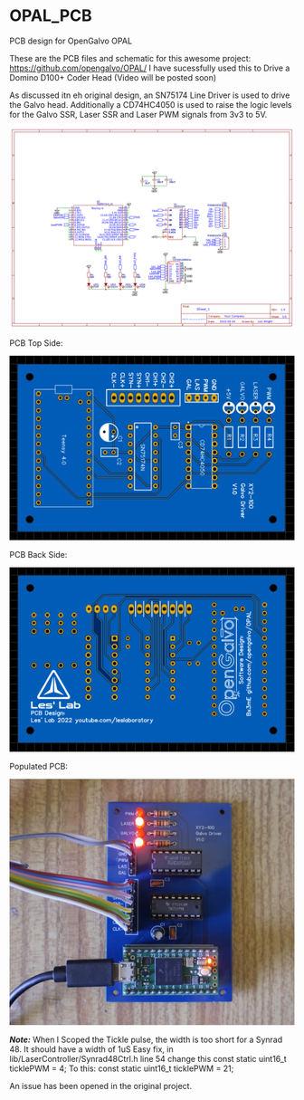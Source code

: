 # OPAL_PCB
PCB design for OpenGalvo OPAL

These are the PCB files and schematic for this awesome project: https://github.com/opengalvo/OPAL/
I have sucessfully used this to Drive a Domino D100+ Coder Head
(Video will be posted soon)

As discussed itn eh original design, an SN75174 Line Driver is used to drive the Galvo head.
Additionally a CD74HC4050 is used to raise the logic levels for the Galvo SSR, Laser SSR and Laser PWM signals from 3v3 to 5V.


![Screenshot](media/xy2100.png)


PCB Top Side:

![Screenshot](media/front.png)

PCB Back Side:

![Screenshot](media/back.png)


Populated PCB:

![Screenshot](media/populated.png)




***Note:***
When I Scoped the Tickle pulse, the width is too short for a Synrad 48. It should have a width of 1uS
Easy fix, in lib/LaserController/Synrad48Ctrl.h line 54 change this
const static uint16_t ticklePWM = 4;
To this:
const static uint16_t ticklePWM = 21;

An issue has been opened in the original project.
